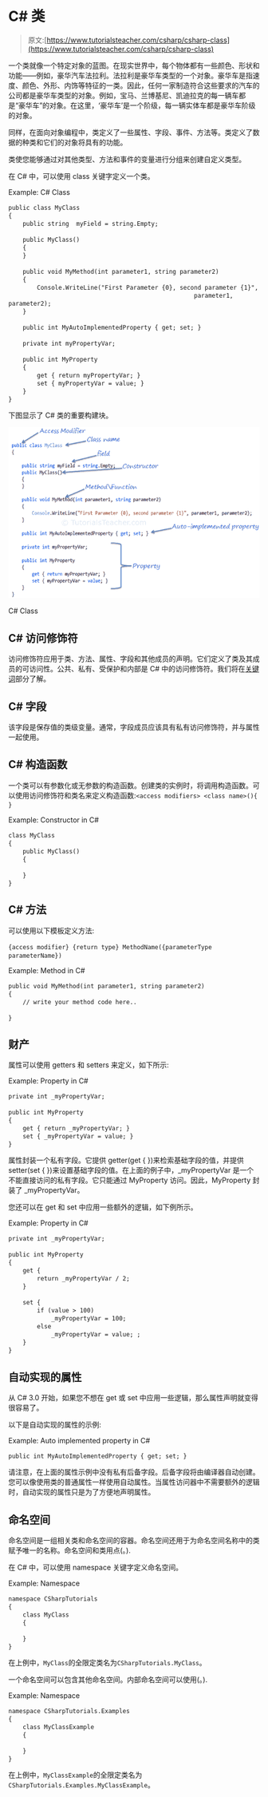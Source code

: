 # C# 类

> 原文:[https://www.tutorialsteacher.com/csharp/csharp-class](https://www.tutorialsteacher.com/csharp/csharp-class)

一个类就像一个特定对象的蓝图。在现实世界中，每个物体都有一些颜色、形状和功能——例如，豪华汽车法拉利。法拉利是豪华车类型的一个对象。豪华车是指速度、颜色、外形、内饰等特征的一类。因此，任何一家制造符合这些要求的汽车的公司都是豪华车类型的对象。例如，宝马、兰博基尼、凯迪拉克的每一辆车都是“豪华车”的对象。在这里，‘豪华车’是一个阶级，每一辆实体车都是豪华车阶级的对象。

同样，在面向对象编程中，类定义了一些属性、字段、事件、方法等。类定义了数据的种类和它们的对象将具有的功能。

类使您能够通过对其他类型、方法和事件的变量进行分组来创建自定义类型。

在 C# 中，可以使用 class 关键字定义一个类。

Example: C# Class

```
public class MyClass
{
    public string  myField = string.Empty;

    public MyClass()
    {
    }

    public void MyMethod(int parameter1, string parameter2)
    {
        Console.WriteLine("First Parameter {0}, second parameter {1}", 
                                                    parameter1, parameter2);
    }

    public int MyAutoImplementedProperty { get; set; }

    private int myPropertyVar;

    public int MyProperty
    {
        get { return myPropertyVar; }
        set { myPropertyVar = value; }
    } 
} 
```

下图显示了 C# 类的重要构建块。

[![](img/b5efbf973e5158753f12dd3f51f2e9d4.png "C# Class")](../../Content/images/csharp/csharp-class.png)

C# Class



## C# 访问修饰符

访问修饰符应用于类、方法、属性、字段和其他成员的声明。它们定义了类及其成员的可访问性。公共、私有、受保护和内部是 C# 中的访问修饰符。我们将在[关键词](/csharp/csharp-keywords "C# keywords")部分了解。

## C# 字段

该字段是保存值的类级变量。通常，字段成员应该具有私有访问修饰符，并与属性一起使用。

## C# 构造函数

一个类可以有参数化或无参数的构造函数。创建类的实例时，将调用构造函数。可以使用访问修饰符和类名来定义构造函数:`<access modifiers> <class name>(){ }`

Example: Constructor in C#

```
class MyClass
{
    public MyClass()
    {

    }
} 
```

## C# 方法

可以使用以下模板定义方法:

`{access modifier} {return type} MethodName({parameterType parameterName})`

Example: Method in C#

```
public void MyMethod(int parameter1, string parameter2)
{
    // write your method code here.. 

} 
```

## 财产

属性可以使用 getters 和 setters 来定义，如下所示:

Example: Property in C#

```
private int _myPropertyVar;

public int MyProperty
{
    get { return _myPropertyVar; }
    set { _myPropertyVar = value; }
} 
```

属性封装一个私有字段。它提供 getter(get { })来检索基础字段的值，并提供 setter(set { })来设置基础字段的值。在上面的例子中，_myPropertyVar 是一个不能直接访问的私有字段。它只能通过 MyProperty 访问。因此，MyProperty 封装了 _myPropertyVar。

您还可以在 get 和 set 中应用一些额外的逻辑，如下例所示。

Example: Property in C#

```
private int _myPropertyVar;

public int MyProperty
{
    get {
        return _myPropertyVar / 2;
    }

    set {
        if (value > 100)
            _myPropertyVar = 100;
        else
            _myPropertyVar = value; ;
    }
} 
```

## 自动实现的属性

从 C# 3.0 开始，如果您不想在 get 或 set 中应用一些逻辑，那么属性声明就变得很容易了。

以下是自动实现的属性的示例:

Example: Auto implemented property in C#

```
public int MyAutoImplementedProperty { get; set; } 
```

请注意，在上面的属性示例中没有私有后备字段。后备字段将由编译器自动创建。您可以像使用类的普通属性一样使用自动属性。当属性访问器中不需要额外的逻辑时，自动实现的属性只是为了方便地声明属性。

## 命名空间

命名空间是一组相关类和命名空间的容器。命名空间还用于为命名空间名称中的类赋予唯一的名称。命名空间和类用点(。).

在 C# 中，可以使用 namespace 关键字定义命名空间。

Example: Namespace

```
namespace CSharpTutorials
{
    class MyClass
    {

    }
} 
```

在上例中，`MyClass`的全限定类名为`CSharpTutorials.MyClass`。

一个命名空间可以包含其他命名空间。内部命名空间可以使用(。).

Example: Namespace

```
namespace CSharpTutorials.Examples
{
    class MyClassExample
    {

    }
} 
```

在上例中，`MyClassExample`的全限定类名为`CSharpTutorials.Examples.MyClassExample`。